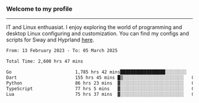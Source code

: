 ### Welcome to my profile

---

IT and Linux enthuasiat. I enjoy exploring the world of programming and desktop Linux configuring and customization. You can find my configs and scripts for Sway and Hyprland [here](https://github.com/uroborosq/mess-of-linux-configurations).

<!-- <div display="block">
 	<img align="left" width="48%" alt="isocalendar" src=".github/metrics/isocalendar_metrics.svg" />
	<img align="center" width="48%" alt="contributions" src=".github/metrics/contributions_metrics.svg" />
	<img align="center" alt="languages" src=".github/metrics/languages_metrics.svg" />
</div> -->

<!-- ![](https://komarev.com/ghpvc/?username=uroborosq&color=success&style=flat-square) -->
<!-- [](https://img.shields.io/github/last-commit/uroborosq/uroborosq?label=Profile%20updated&style=flat-square) -->

<!--START_SECTION:waka-->

```txt
From: 13 February 2023 - To: 05 March 2025

Total Time: 2,600 hrs 47 mins

Go                        1,785 hrs 42 mins█████████████████░░░░░░░░   68.02 %
Dart                      155 hrs 45 mins █▒░░░░░░░░░░░░░░░░░░░░░░░   05.93 %
Python                    86 hrs 23 mins  ▓░░░░░░░░░░░░░░░░░░░░░░░░   03.29 %
TypeScript                77 hrs 5 mins   ▓░░░░░░░░░░░░░░░░░░░░░░░░   02.94 %
Lua                       75 hrs 37 mins  ▓░░░░░░░░░░░░░░░░░░░░░░░░   02.88 %
```

<!--END_SECTION:waka-->
